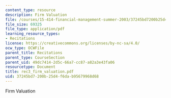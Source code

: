 ```yaml
---
content_type: resource
description: Firm Valuation
file: /courses/15-414-financial-management-summer-2003/37245bd7200b25d4f6dab95679968d68_rec3_firm_valuation.pdf
file_size: 69325
file_type: application/pdf
learning_resource_types:
- Recitations
license: https://creativecommons.org/licenses/by-nc-sa/4.0/
ocw_type: OCWFile
parent_title: Recitations
parent_type: CourseSection
parent_uid: 49dc7414-2d5c-66a7-cc87-a82a3e43fa06
resourcetype: Document
title: rec3_firm_valuation.pdf
uid: 37245bd7-200b-25d4-f6da-b95679968d68
---
```

Firm Valuation